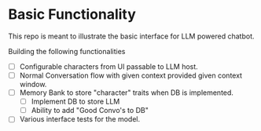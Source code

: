 # Basic Functionality

This repo is meant to illustrate the basic interface for LLM powered chatbot. 

Building the following functionalities

- [ ] Configurable characters from UI passable to LLM host. 
- [ ] Normal Conversation flow with given context provided given context window. 
- [ ] Memory Bank to store "character" traits when DB is implemented. 
    - [ ] Implement DB to store LLM
    - [ ] Ability to add "Good Convo's to DB"
- [ ] Various interface tests for the model. 